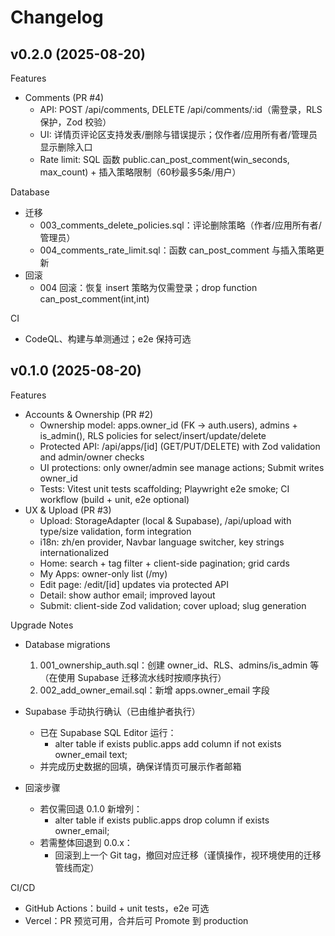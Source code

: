 # Changelog

## v0.2.0 (2025-08-20)

Features
- Comments (PR #4)
  - API: POST /api/comments, DELETE /api/comments/:id（需登录，RLS 保护，Zod 校验）
  - UI: 详情页评论区支持发表/删除与错误提示；仅作者/应用所有者/管理员显示删除入口
  - Rate limit: SQL 函数 public.can_post_comment(win_seconds, max_count) + 插入策略限制（60秒最多5条/用户）

Database
- 迁移
  - 003_comments_delete_policies.sql：评论删除策略（作者/应用所有者/管理员）
  - 004_comments_rate_limit.sql：函数 can_post_comment 与插入策略更新
- 回滚
  - 004 回滚：恢复 insert 策略为仅需登录；drop function can_post_comment(int,int)

CI
- CodeQL、构建与单测通过；e2e 保持可选

## v0.1.0 (2025-08-20)

Features
- Accounts & Ownership (PR #2)
  - Ownership model: apps.owner_id (FK -> auth.users), admins + is_admin(), RLS policies for select/insert/update/delete
  - Protected API: /api/apps/[id] (GET/PUT/DELETE) with Zod validation and admin/owner checks
  - UI protections: only owner/admin see manage actions; Submit writes owner_id
  - Tests: Vitest unit tests scaffolding; Playwright e2e smoke; CI workflow (build + unit, e2e optional)
- UX & Upload (PR #3)
  - Upload: StorageAdapter (local & Supabase), /api/upload with type/size validation, form integration
  - i18n: zh/en provider, Navbar language switcher, key strings internationalized
  - Home: search + tag filter + client-side pagination; grid cards
  - My Apps: owner-only list (/my)
  - Edit page: /edit/[id] updates via protected API
  - Detail: show author email; improved layout
  - Submit: client-side Zod validation; cover upload; slug generation

Upgrade Notes
- Database migrations
  1) 001_ownership_auth.sql：创建 owner_id、RLS、admins/is_admin 等（在使用 Supabase 迁移流水线时按顺序执行）
  2) 002_add_owner_email.sql：新增 apps.owner_email 字段

- Supabase 手动执行确认（已由维护者执行）
  - 已在 Supabase SQL Editor 运行：
    - alter table if exists public.apps add column if not exists owner_email text;
  - 并完成历史数据的回填，确保详情页可展示作者邮箱

- 回滚步骤
  - 若仅需回退 0.1.0 新增列：
    - alter table if exists public.apps drop column if exists owner_email;
  - 若需整体回退到 0.0.x：
    - 回滚到上一个 Git tag，撤回对应迁移（谨慎操作，视环境使用的迁移管线而定）

CI/CD
- GitHub Actions：build + unit tests，e2e 可选
- Vercel：PR 预览可用，合并后可 Promote 到 production


